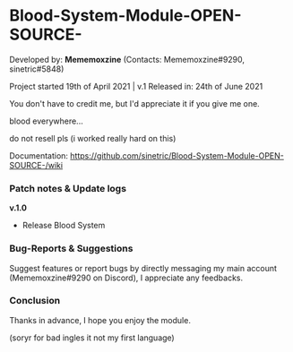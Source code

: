 # Blood-System-Module-OPEN-SOURCE-

Developed by: **Mememoxzine** (Contacts: Mememoxzine#9290, sinetric#5848)

Project started 19th of April 2021 | v.1 Released in: 24th of June 2021

You don't have to credit me, but I'd appreciate it if you give me one.



blood everywhere...

do not resell pls (i worked really hard on this)

Documentation: https://github.com/sinetric/Blood-System-Module-OPEN-SOURCE-/wiki

### Patch notes & Update logs

**v.1.0**
* Release Blood System

### Bug-Reports & Suggestions

Suggest features or report bugs by directly messaging my main account (Mememoxzine#9290 on Discord), I appreciate any feedbacks.

### Conclusion

Thanks in advance, I hope you enjoy the module.

(soryr for bad ingles it not my first language)
